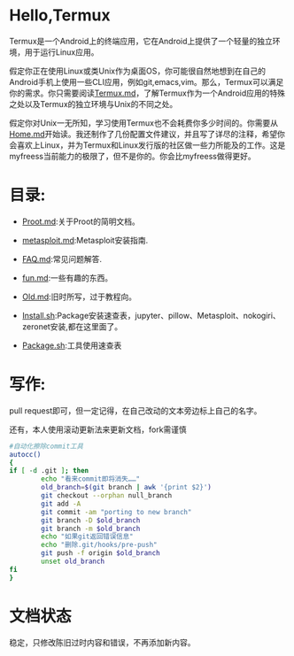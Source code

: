 # Hello,Termux

Termux是一个Android上的终端应用，它在Android上提供了一个轻量的独立环境，用于运行Linux应用。

假定你正在使用Linux或类Unix作为桌面OS，你可能很自然地想到在自己的Android手机上使用一些CLI应用，例如git,emacs,vim。那么，Termux可以满足你的需求。你只需要阅读[Termux.md](https://github.com/myfreess/Mytermuxdoc/wiki/Termux)，了解Termux作为一个Android应用的特殊之处以及Termux的独立环境与Unix的不同之处。


假定你对Unix一无所知，学习使用Termux也不会耗费你多少时间的。你需要从[Home.md](https://github.com/myfreess/Mytermuxdoc/blob/master/Home.md)开始读。我还制作了几份配置文件建议，并且写了详尽的注释，希望你会喜欢上Linux，并为Termux和Linux发行版的社区做一些力所能及的工作。这是myfreess当前能力的极限了，但不是你的。你会比myfreess做得更好。

# 目录:

+ [Proot.md](https://github.com/myfreess/Mytermuxdoc/wiki/Proot):关于Proot的简明文档。

+ [metasploit.md](https://github.com/myfreess/Mytermuxdoc/wiki/metasploit):Metasploit安装指南.

+ [FAQ.md](https://github.com/myfreess/Mytermuxdoc/wiki/FAQ):常见问题解答.

+ [fun.md](https://github.com/myfreess/Mytermuxdoc/blob/master/fun.md):一些有趣的东西。

+ [Old.md](https://github.com/myfreess/Mytermuxdoc/blob/master/Old_README.md):旧时所写，过于教程向。

+ [Install.sh](https://github.com/myfreess/Mytermuxdoc/blob/master/Install.sh):Package安装速查表，jupyter、pillow、Metasploit、nokogiri、zeronet安装,都在这里面了。

+ [Package.sh](https://github.com/myfreess/Mytermuxdoc/blob/master/Package.sh):工具使用速查表


# 写作:

pull request即可，但一定记得，在自己改动的文本旁边标上自己的名字。

还有，本人使用滚动更新法来更新文档，fork需谨慎

```bash
#自动化擦除commit工具
autocc()
{
if [ -d .git ]; then
        echo "看来commit即将消失……"
        old_branch=$(git branch | awk '{print $2}')
        git checkout --orphan null_branch
        git add -A
        git commit -am "porting to new branch"
        git branch -D $old_branch
        git branch -m $old_branch
        echo "如果git返回错误信息"
        echo "删除.git/hooks/pre-push"
        git push -f origin $old_branch
        unset old_branch
fi
}
```


# 文档状态

稳定，只修改陈旧过时内容和错误，不再添加新内容。
